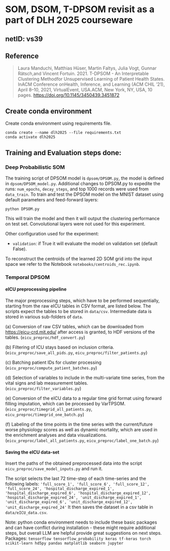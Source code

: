 # SOM, DSOM, T-DPSOM revisit as a part of DLH 2025 courseware 
## netID: vs39 

## Reference
> Laura Manduchi, Matthias Hüser, Martin Faltys, Julia Vogt, Gunnar Rätsch,and Vincent Fortuin. 2021. T-DPSOM - An Interpretable Clustering Methodfor Unsupervised Learning of Patient Health States. InACM Conference onHealth, Inference, and Learning (ACM CHIL ’21), April 8–10, 2021, VirtualEvent, USA.ACM, New York, NY, USA, 10 pages. https://doi.org/10.1145/3450439.3451872


## Create conda environment 

Create conda environment using requirements file. 
```
conda create --name dlh2025 --file requirements.txt
conda activate dlh2025
```

## Training and Evaluation steps done: 

### Deep Probabilistic SOM

The training script of DPSOM model is `dpsom/DPSOM.py`, the model is defined in `dpsom/DPSOM_model.py`.
Additional changes to DPSOM.py to expedite the runs: `num_epochs`, `decay_steps`, and top 1000 records were used from `data_train`.
To train and test the DPSOM model on the MNIST dataset using default parameters and feed-forward layers:

````python DPSOM.py````

This will train the model and then it will output the clustering performance on test set.  Convolutional layers were not used for this experiment.

Other configuration used for the experiment:
- `validation`: if True it will evaluate the model on validation set (default False).

To reconstruct the centroids of the learned 2D SOM grid into the input space we refer to the Notebook `notebooks/centroids_rec.ipynb`.

### Temporal DPSOM

#### eICU preprocessing pipeline

The major preprocessing steps, which have to be performed sequentially, starting from the raw eICU tables in CSV format, are listed below. The scripts expect the tables to be stored in `data/csv`. Intermediate data is stored in various sub-folders of `data`.

(a) Conversion of raw CSV tables, which can be downloaded from https://eicu-crd.mit.edu/ after access is granted, to HDF versions of the tables. (`eicu_preproc/hdf_convert.py`)

(b) Filtering of ICU stays based on inclusion criteria.  (`eicu_preproc/save_all_pids.py`, `eicu_preproc/filter_patients.py`)

(c) Batching patient IDs for cluster processing (`eicu_preproc/compute_patient_batches.py`)

(d) Selection of variables to include in the multi-variate time series, from the vital signs and lab measurement tables.  (`eicu_preproc/filter_variables.py`)

(e) Conversion of the eICU data to a regular time grid format using forward filling imputation, which can be processed by VarTPSOM.  (`eicu_preproc/timegrid_all_patients.py`, `eicu_preproc/timegrid_one_batch.py`)

(f) Labeling of the time points in the time series with the current/future worse physiology scores as well as dynamic mortality, which are used in the enrichment analyses and data visualizations.  (`eicu_preproc/label_all_patients.py`, `eicu_preproc/label_one_batch.py`)

#### Saving the eICU data-set

Insert the paths of the obtained preprocessed data into the script `eicu_preproc/save_model_inputs.py` and run it.

The script selects the last 72 time-step of each time-series and the following labels: `'full_score_1', 'full_score_6', 'full_score_12', 'full_score_24', 'hospital_discharge_expired_1', 'hospital_discharge_expired_6', 'hospital_discharge_expired_12', 'hospital_discharge_expired_24', 'unit_discharge_expired_1', 'unit_discharge_expired_6', 'unit_discharge_expired_12', 'unit_discharge_expired_24'`
It then saves the dataset in a csv table in `data/eICU_data.csv`.


Note: python conda environment needs to include these basic packages and can have conflict during installation - these might require additional steps, but overall LLM are helpful provide great suggestions on next steps. Packages: `tensorflow tensorflow_probability keras tf-keras torch scikit-learn hd5py pandas matplotlib seaborn jupyter `
